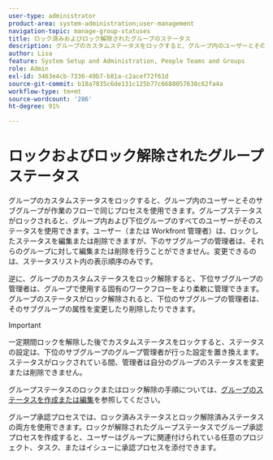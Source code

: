 ```yaml
---
user-type: administrator
product-area: system-administration;user-management
navigation-topic: manage-group-statuses
title: ロック済みおよびロック解除されたグループのステータス
description: グループのカスタムステータスをロックすると、グループ内のユーザーとそのサブグループが作業のフローで同じプロセスを使用できます。グループのステータスがロックされると、グループ内および下位グループのすべてのユーザーが使用できます。
author: Lisa
feature: System Setup and Administration, People Teams and Groups
role: Admin
exl-id: 3463e4cb-7336-49b7-b81a-c2acef72f61d
source-git-commit: b18a7835c6de131c125b77c6688057638c62fa4a
workflow-type: tm+mt
source-wordcount: '286'
ht-degree: 91%

---
```


# ロックおよびロック解除されたグループステータス

グループのカスタムステータスをロックすると、グループ内のユーザーとそのサブグループが作業のフローで同じプロセスを使用できます。グループステータスがロックされると、グループ内および下位グループのすべてのユーザーがそのステータスを使用できます。ユーザー（または Workfront 管理者）は、ロックしたステータスを編集または削除できますが、下のサブグループの管理者は、それらのグループに対して編集または削除を行うことができません。変更できるのは、ステータスリスト内の表示順序のみです。

逆に、グループのカスタムステータスをロック解除すると、下位サブグループの管理者は、グループで使用する固有のワークフローをより柔軟に管理できます。グループのステータスがロック解除されると、下位のサブグループの管理者は、そのサブグループの属性を変更したり削除したりできます。

>[!IMPORTANT]
>
>一定期間ロックを解除した後でカスタムステータスをロックすると、ステータスの設定は、下位のサブグループのグループ管理者が行った設定を置き換えます。ステータスがロックされている間、管理者は自分のグループのステータスを変更または削除できません。

グループステータスのロックまたはロック解除の手順については、[グループのステータスを作成または編集](../../../administration-and-setup/manage-groups/manage-group-statuses/create-or-edit-a-group-status.md)を参照してください。

グループ承認プロセスでは、ロック済みステータスとロック解除済みステータスの両方を使用できます。ロックが解除されたグループステータスでグループ承認プロセスを作成すると、ユーザーはグループに関連付けられている任意のプロジェクト、タスク、またはイシューに承認プロセスを添付できます。

